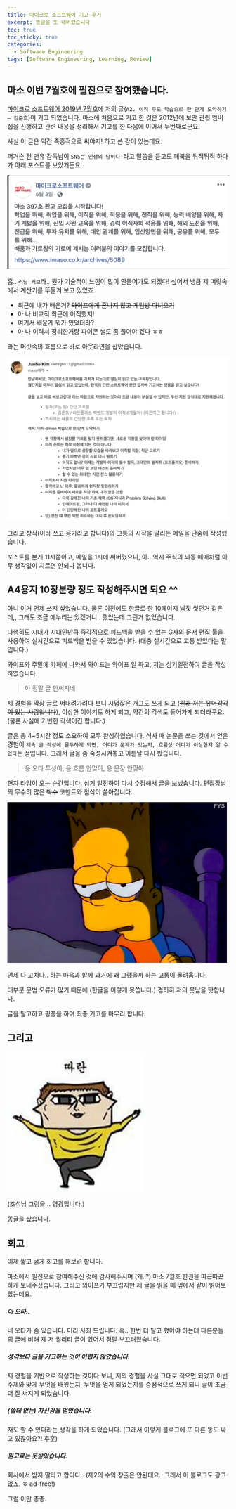 ```yaml
---
title: 마이크로 소프트웨어 기고 후기
excerpt: 똥글을 또 내버렸습니다
toc: true
toc_sticky: true
categories:
  - Software Engineering
tags: [Software Engineering, Learning, Review]
---
```


마소 이번 7월호에 필진으로 참여했습니다.
-------

[마이크로 소프트웨어 2019년 7월호](https://www.imaso.co.kr/archives/5256)에 저의 글(`A2. 이직 주도 학습으로 한 단계 도약하기 – 김준호`)이 기고 되었습니다. 마소에 처음으로 기고 한 것은 2012년에 보안 관련 멤버십을 진행하고 관련 내용을 정리해서 기고를 한 다음에 이어서 두번째로군요.

사실 이 글은 약간 즉흥적으로 써야지! 하고 쓴 감이 있는데요.

퍼거슨 전 맨유 감독님이 `SNS는 인생의 낭비다!`라고 말씀을 듣고도 페북을 뒤적뒤적 하다가 아래 포스트를 보았거든요.

![facebook_post](../img/post/0801/0801_img_01.png)

흠.. `러닝 커브`라.. 뭔가 기술적이 느낌이 많이 안들어가도 되겠다! 싶어서 냉큼 제 머릿속에서 계산기를 뚜둘겨 보고 있었죠.

- 최근에 내가 배운거? ~~와이프에게 혼나지 않고 게임방 다녀오기~~
- 아 나 비교적 최근에 이직했지!
- 여기서 배운게 뭐가 있었더라?
- 아 나 이력서 정리한거랑 파이콘 썰도 좀 풀어야 겠다 ㅎㅎ

라는 머릿속의 흐름으로 바로 아웃라인을 잡았습니다.

![mail](../img/post/0801/0801_img_02.png)

그리고 창작(이라 쓰고 응가라고 합니다)의 고통의 시작을 알리는 메일을 단숨에 작성했습니다.

포스트를 본게 11시쯤이고, 메일을 1시에 써버렸으니, 아.. 역시 주식의 뇌동 매매처럼 아무 생각없이 지르면 안되나 봅니다.

A4용지 10장분량 정도 작성해주시면 되요 ^^
-----------

아니 이거 언제 쓰지 싶었습니다. 물론 이전에도 한글로 한 10페이지 남짓 썻던거 같은데,, 그래도 조금 에누리는 있겠거니.. 했었는데 그런거 없었습니다.

다행히도 시대가 시대인만큼 즉각적으로 피드백을 받을 수 있는 G사의 문서 편집 툴을 사용하여 실시간으로 피드백을 받을 수 있었습니다. (대충 실시간으로 고통 받았다는 말입니다.)

와이프와 주말에 카페에 나와서 와이프는 와이프 일 하고, 저는 심기일전하여 글을 작성하였습니다.

> 아 정말 글 안써지네

제 경험을 막상 글로 써내려가려다 보니 시덥잖은 개그도 쓰게 되고 (~~원래 저는 유머감각이 있는 사람입니다~~), 이상한 이야기도 하게 되고, 약간의 각색도 들어가게 되더라구요. (물론 사실에 기반한 각색이긴 합니다.)

글은 총 4~5시간 정도 소요하여 모두 완성하였습니다. 석사 때 논문을 쓰는 것에서 얻은 경험이 `계속 글 작성에 몰두하게 되면, 어디가 문제가 있는지, 흐름상 어디가 이상한지 알 수 없다`는 점입니다. 그래서 글을 좀 숙성시켜놓고 이튿날 다시 봤습니다.

> 응 오타 투성이, 응 흐름 안맞아, 응 문장 안맞아

현자 타임이 오는 순간입니다. 심기 일전하여 다시 수정해서 글을 보냈습니다. 편집장님의 무수히 많은 ~~박수~~ 코멘트와 첨삭이 쏟아집니다. 

![boring](../img/post/0801/0801_img_03.gif)

언제 다 고치나.. 하는 마음과 함께 과거에 왜 그랬을까 하는 고통이 몰려옵니다.

대부분 문법 오류가 많기 때문에 (한글을 이렇게 못씁니다.) 겸허히 저의 못남을 탓합니다.

글을 탈고하고 핑퐁을 하며 최종 기고를 마무리 합니다.

그리고
-----------

![ddaran](../img/post/0801/0801_img_04.jpg)

(조석님 그림을... 영광입니다.)

똥글을 쌌습니다.


회고
--------

이제 짧고 굵게 회고를 해보려 합니다.

마소에서 필진으로 참여해주신 것에 감사해주시며 (왜..?) 마소 7월호 한권을 따끈따끈하게 보내주셨습니다. 그리고 와이프가 부끄럽지만 제 글을 읽을 때 옆에서 같이 읽어보았는데요.

##### 아 오타..

네 오타가 좀 있습니다. 미리 사죄 드립니다. 흑.. 한번 더 탈고 했어야 하는데 다른분들의 글에 비해 제 저 퀄리티 글이 있어서 정말 부끄러웠습니다.

##### 생각보다 글을 기고하는 것이 어렵지 않았습니다.

제 경험을 기반으로 작성하는 것이다 보니, 저의 경험을 사실 그대로 적으면 되었고 이번 주제와 맞게 무엇을 배웠는지, 무엇을 얻게 되었는지를 중점적으로 쓰게 되니 글이 조금 더 잘 써지게 되었습니다.

##### (쓸데 없는) 자신감을 얻었습니다.

저도 할 수 있다라는 생각을 하게 되었습니다. (그래서 이렇게 블로그에 또 다른 똥도 싸고 있잖아요?! 후훗)

##### 원고료는 못받았습니다.

회사에서 받지 말라고 합디다.. (제2의 수익 창출은 안된대요.. 그래서 이 블로그도 광고 없죠. ㅎ ad-free!)

그럼 이만 총총.

